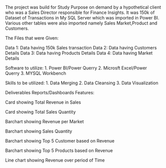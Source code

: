 The project was build for Study Purpose on demand by a hypothetical client who was a Sales Director responsible for Finance Insights. It was 150k of Dataset of Transactions in My SQL Server which was imported in Power BI. Various other tables were also imported namely Sales Market,Product and Customers.

The Files that were Given:

Data 1: Data having 150k Sales transaction Data 2: Data having Customers Details Data 3: Data having Products Details Data 4: Data having Market Details

Software to utilize: 1. Power BI/Power Querry 2. Microsft Excel/Power Querry 3. MYSQL Workbench

Skills to be utilized: 1. Data Merging 2. Data Cleansing 3. Data Visualization

Deliverables Reports/Dashboards Features:

Card showing Total Revenue in Sales

Card showing Total Sales Quantity

Barchart showing Revenue per Market

Barchart showing Sales Quantity

Barchart showing Top 5 Customer based on Revenue

Barchart showing Top 5 Products based on Revenue

Line chart showing Revenue over period of Time